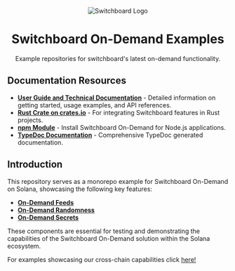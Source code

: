 <div align="center">

![Switchboard Logo](https://github.com/switchboard-xyz/core-sdk/raw/main/website/static/img/icons/switchboard/avatar.png)

# Switchboard On-Demand Examples
Example repositories for switchboard's latest on-demand functionality.

</div>

## Documentation Resources

- **[User Guide and Technical Documentation](https://switchboardxyz.gitbook.io/switchboard-on-demand/links-and-technical-documentation)** - Detailed information on getting started, usage examples, and API references.
- **[Rust Crate on crates.io](https://crates.io/crates/switchboard-on-demand)** - For integrating Switchboard features in Rust projects.
- **[npm Module](https://www.npmjs.com/package/@switchboard-xyz/on-demand)** - Install Switchboard On-Demand for Node.js applications.
- **[TypeDoc Documentation](https://switchboard-docs.web.app/)** - Comprehensive TypeDoc generated documentation.

## Introduction

This repository serves as a monorepo example for Switchboard On-Demand on Solana, showcasing the following key features:

- **[On-Demand Feeds](https://github.com/switchboard-xyz/sb-on-demand-examples/tree/main/sb-on-demand-feeds)**
- **[On-Demand Randomness](https://github.com/switchboard-xyz/sb-on-demand-examples/tree/main/sb-randomness-on-demand)**
- **[On-Demand Secrets](https://github.com/switchboard-xyz/sb-on-demand-examples/tree/main/sb-on-demand-secrets)**

These components are essential for testing and demonstrating the capabilities of the Switchboard On-Demand solution within the Solana ecosystem.

For examples showcasing our cross-chain capabilities click [here!](https://docs.switchboard.xyz/docs/switchboard/switchboard-on-evm)
